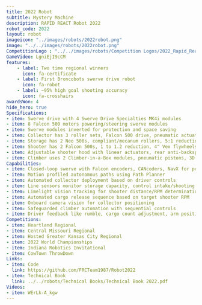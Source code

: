 ```yaml
---
title: 2022 Robot
subtitle: Mystery Machine 
description: RAPID REACT Robot 2022
robot_code: 2022
layout: robot
imageicon: "../images/robots/2022robot.png"
image: "../../images/robots/2022robot.png"
CompetitionLogo : "../../images/robots/Competition Logos/2022_Rapid_React.svg"
GameVideo: LgniEjI9cCM
features:
    - label: Two time regional winners
      icon: fa-certificate
    - label: First Broncobots swerve drive robot
      icon: fa-robot
    - label: ~95% high goal shooting accuracy
      icon: fa-crosshairs
awardsWon: 4 
hide_hero: true
Specifications:
- item: Swerve drive with 4 Swerve Drive Specialties MK4i modules
- item: 8 Falcon 500 motors powering/steering swerve modules
- item: Swerve modules inverted for protection and space saving
- item: Collector has 3 roller sets, Falcon 500 drive, pneumatic actuation
- item: Storage has 2 Neo 500s, compliant/mecanum rollers, 5:1 reduction
- item: Shooter has 2 Falcon 500s, 1 to 1.2 reduction, 4" Vex flywheels
- item: Adjustable shooter hood with linear actuators, rear anti-backspin wheels
- item: Climber uses 2 Climber-in-a-Box modules, pneumatic pistons, 3D printed hooks
Capabilities:
- item: Closed-loop swerve with Falcon encoders, CANcoders, NavX for positioning
- item: Motion profiled autonomous paths using Path Planner
- item: Automated collector deployment based on driver controls
- item: Line sensors monitor storage capacity, control intake/shooting
- item: Limelight vision tracking for shooter distance/RPM determination
- item: Automated cargo release sequence based on target shooter RPM
- item: Onboard camera vision for collector positioning
- item: Safeguarded climber automation with sequential controls
- item: Driver feedback like rumble, cargo count adjustment, arm position tweaks
Competitions:
- item: Heartland Regional
- item: Central Missouri Regional
- item: Hosted Greater Kansas City Regional
- item: 2022 World Championships
- item: Indiana Robotics Invitational
- item: CowTown ThrowDown
Links:
- item: Code
  link: https://github.com/FRCTeam1987/Robot2022
- item: Technical Book
  link: ../../robots/Technical Books/Technical Book 2022.pdf
Videos:
- item: WErLk-A_kgw
---
```

